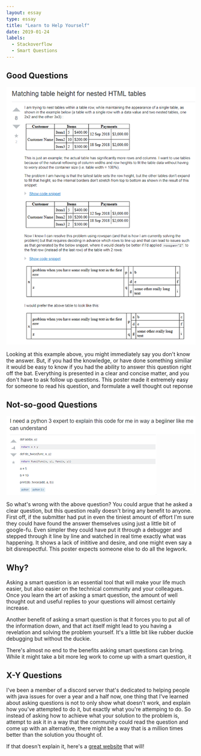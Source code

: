 ```yaml
---
layout: essay
type: essay
title: "Learn to Help Yourself"
date: 2019-01-24
labels:
  - Stackoverflow
  - Smart Questions
---
```


<h2>Good Questions</h2>

<img class="ui large left floated image" src="../images/good-question.png">

Looking at this example above, you might immediately say you don't know the answer. But, if you had the knowledge, or have done something similiar it would be easy to know if you had the ability to answer this question right off the bat. Everything is presented in a clear and concise matter, and you don't have to ask follow up questions. This poster made it extremely easy for someone to read his question, and formulate a well thought out reponse

<h2>Not-so-good Questions</h2>

<img class="ui large left floated image" src="../images/bad-question.png">

So what's wrong with the above question? You could argue that he asked a clear question, but this question really doesn't bring any benefit to anyone. First off, if the submitter had put in even the tiniest amount of effort I'm sure they could have found the answer themselves using just a little bit of google-fu. Even simpler they could have put it through a debugger and stepped through it line by line and watched in real time exactly what was happening. It shows a lack of inititive and desire, and one might even say a bit disrespectful. This poster expects someone else to do all the legwork.

<h2>Why?</h2>

Asking a smart question is an essential tool that will make your life much easier, but also easier on the technical community and your colleagues. Once you learn the art of asking a smart question, the amount of well thought out and useful replies to your questions will almost certainly increase.

Another benefit of asking a smart question is that it forces you to put all of the information down, and that act itself might lead to you having a revelation and solving the problem yourself. It's a little bit like rubber duckie debugging but without the duckie.

There's almost no end to the benefits asking smart questions can bring. While it might take a bit more leg work to come up with a smart question, it 

<h2>X-Y Questions</h2>

I've been a member of a discord server that's dedicated to helping people with java issues for over a year and a half now, one thing that I've learned about asking questions is not to only show what doesn't work, and explain how you've attempted to do it, but exactly what you're attemping to do. So instead of asking how to achieve what your solution to the problem is, attempt to ask it in a way that the community could read the question and come up with an alternative, there might be a way that is a million times better than the solution you thought of. 

If that doesn't explain it, here's a <a href ="http://xyproblem.info/">great website</a> that will! 

